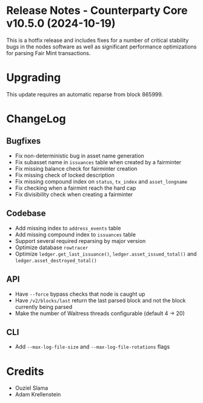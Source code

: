 # Release Notes - Counterparty Core v10.5.0 (2024-10-19)

This is a hotfix release and includes fixes for a number of critical stability bugs in the nodes software as well as significant performance optimizations for parsing Fair Mint transactions.

# Upgrading

This update requires an automatic reparse from block 865999.

# ChangeLog

## Bugfixes

- Fix non-deterministic bug in asset name generation
- Fix subasset name in `issuances` table when created by a fairminter
- Fix missing balance check for fairminter creation
- Fix missing check of locked description
- Fix missing compound index on `status`, `tx_index` and `asset_longname`
- Fix checking when a fairmint reach the hard cap
- Fix divisibility check when creating a fairminter

## Codebase

- Add missing index to `address_events` table
- Add missing compound index to `issuances` table
- Support several required reparsing by major version
- Optimize database `rowtracer`
- Optimize `ledger.get_last_issuance()`, `ledger.asset_issued_total()` and `ledger.asset_destroyed_total()`

## API

- Have `--force` bypass checks that node is caught up
- Have `/v2/blocks/last` return the last parsed block and not the block currently being parsed
- Make the number of Waitress threads configurable (default 4 -> 20)

## CLI

- Add `--max-log-file-size` and `--max-log-file-rotations` flags


# Credits

* Ouziel Slama
* Adam Krellenstein
